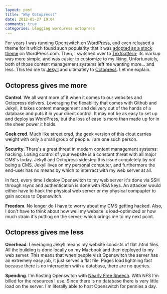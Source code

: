 ```yaml
---
layout: post
title: "Why Octopress?"
date: 2012-05-27 19:04
comments: true
categories: blogging wordpress octopress
---
```

For years I was running Openswitch on <a href="http://wordpress.org">WordPress</a>, and even released a theme for it which found such popularity that it was <a href="http://theme.wordpress.com/themes/unsleepable/">adopted as a stock theme</a> on WordPress.com. Then, I switched over to <a href="http://textpattern.com">Textpattern</a>; its markup was more simple, and was easier to customize to my liking.  Unfortunately, both of those content management systems left me wanting more... and less. This led me to <a href="https://github.com/mojombo/jekyll">Jekyll</a> and ultimately to <a href="http://octopress.org">Octopress</a>.  Let me explain.
<!-- more -->

## Octopress gives me more
<strong>Control</strong>.  We all want more of it when it comes to our websites and Octopress delivers.  Leveraging the flexability that comes with Github and Jekyll, it takes content management and delivery out of the hands of a database and puts it in your direct control. It may not be as easy to set up and deploy as WordPress, but the loss of ease is more than made up for in the sheer power it holds.

<strong>Geek cred</strong>.  Much like street cred, the geek version of this clout carries weight with only a small group of people.  I am one such person.

<strong>Security</strong>.  There's a great threat in modern content management systems: hacking.  Losing control of your website is a constant threat with all major CMS's today.  Jekyll and Octopress sidestep this issue completely by _not_ being a CMS. Jekyll lives on my personal computer, and furthermore the end-user has no means by which to interract with my web server at all.

In fact, every time I deploy Openswitch to my web server it's done via SSH through rsync and authentication is done with RSA keys.  An attacker would either have to hack the physical web server or my physical compupter to gain access to Openswitch.

<strong>Freedom</strong>.  No longer do I have to worry about my CMS getting hacked.  Also, I don't have to think about how well my website is load-optimized or how much strain it's putting on the server; which brings me to my next point.

## Octopress gives me less
<strong>Overhead</strong>.  Leveraging Jekyll means my website consists of flat .html files.  All the building is done locally on my Macbook and then deployed to my web server.  This means that when people visit Openswitch the server has an extremely easy job, it just serves a flat file.  Pages load lightning fast because there is no interraction with a database, there are no queries.

<strong>Spending</strong>.  I'm hosting Openswitch with <a href="http://nearlyfreespeech.net">Nearly Free Speech</a>.  With NFS I'm billed for the resources I use.  Since there is no database there is very little load on the server.  I'm literally able to host Openswitch for pennies a day.


